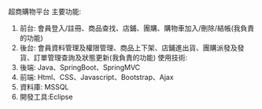 超商購物平台
主要功能: 
1. 前台: 會員登入/註冊、商品查找、店鋪、團購、購物車加入/刪除/結帳(我負責的功能)
2. 後台: 會員資料管理及權限管理、商品上下架、店鋪進出貨、團購派發及發貨、訂單管理查詢及狀態更新(我負責的功能)
使用技術:
1. 後端: Java、SpringBoot、SpringMVC
2. 前端: Html、CSS、Javascript、Bootstrap、Ajax
3. 資料庫: MSSQL
4. 開發工具:Eclipse



